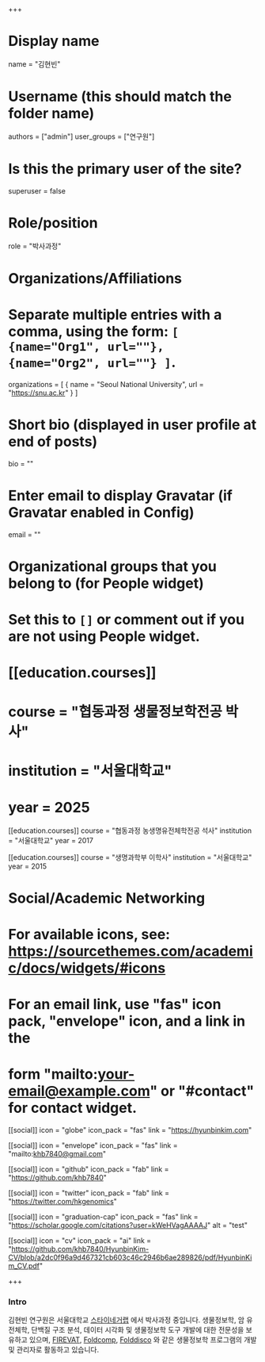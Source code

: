 +++

# Display name
name = "김현빈"

# Username (this should match the folder name)
authors = ["admin"]
user_groups = ["연구원"]
# Is this the primary user of the site?
superuser = false

# Role/position
role = "박사과정"

# Organizations/Affiliations
#   Separate multiple entries with a comma, using the form: `[ {name="Org1", url=""}, {name="Org2", url=""} ]`.
organizations = [ { name = "Seoul National University", url = "https://snu.ac.kr" } ]

# Short bio (displayed in user profile at end of posts)
bio = ""

# Enter email to display Gravatar (if Gravatar enabled in Config)
email = ""


# Organizational groups that you belong to (for People widget)
#   Set this to `[]` or comment out if you are not using People widget.

# [[education.courses]]
#   course = "협동과정 생물정보학전공 박사"
#   institution = "서울대학교"
#   year = 2025

[[education.courses]]
  course = "협동과정 농생명유전체학전공 석사"
  institution = "서울대학교"
  year = 2017

[[education.courses]]
  course = "생명과학부 이학사"
  institution = "서울대학교"
  year = 2015


# Social/Academic Networking
# For available icons, see: https://sourcethemes.com/academic/docs/widgets/#icons
#   For an email link, use "fas" icon pack, "envelope" icon, and a link in the
#   form "mailto:your-email@example.com" or "#contact" for contact widget.


[[social]]
  icon = "globe"
  icon_pack = "fas"
  link = "https://hyunbinkim.com"

[[social]]
  icon = "envelope"
  icon_pack = "fas"
  link = "mailto:khb7840@gmail.com"

[[social]]
  icon = "github"
  icon_pack = "fab"
  link = "https://github.com/khb7840"

[[social]]
  icon = "twitter"
  icon_pack = "fab"
  link = "https://twitter.com/hkgenomics"

[[social]]
  icon = "graduation-cap"
  icon_pack = "fas"
  link = "https://scholar.google.com/citations?user=kWeHVagAAAAJ"
  alt = "test"

[[social]]
  icon = "cv"
  icon_pack = "ai"
  link = "https://github.com/khb7840/HyunbinKim-CV/blob/a2dc0f96a9d467321cb603c46c2946b6ae289826/pdf/HyunbinKim_CV.pdf"

+++

### Intro 

김현빈 연구원은 서울대학교 [스타이네거랩](https://steineggerlab.com/ko/) 에서 박사과정 중입니다.
생물정보학, 암 유전체학, 단백질 구조 분석, 데이터 시각화 및 생물정보학 도구 개발에 대한 전문성을 보유하고 있으며,
[FIREVAT](https://github.com/cgab-ncc/FIREVAT), [Foldcomp](https://github.com/steineggerlab/foldcomp), 
[Folddisco](https://github.com/steineggerlab/folddisco) 와 같은 생물정보학 프로그램의
개발 및 관리자로 활동하고 있습니다.
